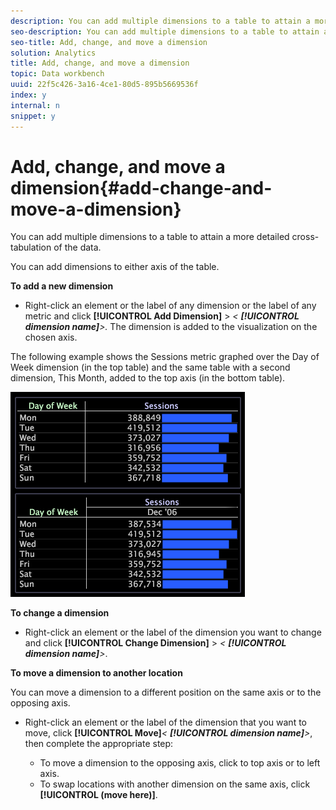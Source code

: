 ```yaml
---
description: You can add multiple dimensions to a table to attain a more detailed cross-tabulation of the data.
seo-description: You can add multiple dimensions to a table to attain a more detailed cross-tabulation of the data.
seo-title: Add, change, and move a dimension
solution: Analytics
title: Add, change, and move a dimension
topic: Data workbench
uuid: 22f5c426-3a16-4ce1-80d5-895b5669536f
index: y
internal: n
snippet: y
---
```


# Add, change, and move a dimension{#add-change-and-move-a-dimension}

You can add multiple dimensions to a table to attain a more detailed cross-tabulation of the data.

 You can add dimensions to either axis of the table.

**To add a new dimension**

* Right-click an element or the label of any dimension or the label of any metric and click **[!UICONTROL Add Dimension]** > *< **[!UICONTROL dimension name]**>.* The dimension is added to the visualization on the chosen axis.

The following example shows the Sessions metric graphed over the Day of Week dimension (in the top table) and the same table with a second dimension, This Month, added to the top axis (in the bottom table).

![](assets/vis_Table_CrossTab.png)

**To change a dimension**

* Right-click an element or the label of the dimension you want to change and click **[!UICONTROL Change Dimension]** > *< **[!UICONTROL dimension name]**>*.

**To move a dimension to another location**

You can move a dimension to a different position on the same axis or to the opposing axis.

* Right-click an element or the label of the dimension that you want to move, click **[!UICONTROL Move]***< **[!UICONTROL dimension name]**>*, then complete the appropriate step:

    * To move a dimension to the opposing axis, click to top axis or to left axis. 
    * To swap locations with another dimension on the same axis, click **[!UICONTROL (move here)]**.

